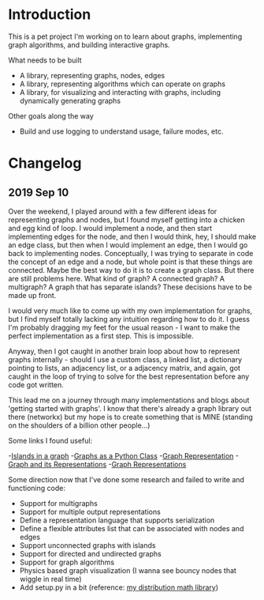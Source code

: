 # Introduction

This is a pet project I'm working on to learn about graphs, implementing graph
algorithms, and building interactive graphs.

What needs to be built

- A library, representing graphs, nodes, edges
- A library, representing algorithms which can operate on graphs
- A library, for visualizing and interacting with graphs, including dynamically
  generating graphs

Other goals along the way

- Build and use logging to understand usage, failure modes, etc.

# Changelog

## 2019 Sep 10

Over the weekend, I played around with a few different ideas for representing
graphs and nodes, but I found myself getting into a chicken and egg kind of
loop. I would implement a node, and then start implementing edges for the node,
and then I would think, hey, I should make an edge class, but then when I would
implement an edge, then I would go back to implementing nodes. Conceptually, I
was trying to separate in code the concept of an edge and a node, but whole
point is that these things are connected. Maybe the best way to do it is to
create a graph class. But there are still problems here. What kind of graph? A
connected graph? A multigraph? A graph that has separate islands? These
decisions have to be made up front.

I would very much like to come up with my own implementation for graphs, but I
find myself totally lacking any intuition regarding how to do it. I guess I'm
probably dragging my feet for the usual reason - I want to make the perfect
implementation as a first step. This is impossible.

Anyway, then I got caught in another brain loop about how to represent graphs
internally - should I use a custom class, a linked list, a dictionary pointing
to lists, an adjacency list, or a adjacency matrix, and again, got caught in the
loop of trying to solve for the best representation before any code got written.

This lead me on a journey through many implementations and blogs about 'getting
started with graphs'. I know that there's already a graph library out there
(networkx) but my hope is to create something that is MINE (standing on the
shoulders of a billion other people...)

Some links I found useful:

-[Islands in a graph](https://www.geeksforgeeks.org/islands-in-a-graph-using-bfs/)
-[Graphs as a Python Class](https://www.python-course.eu/graphs_python.php)
-[Graph Representation](https://algorithms.tutorialhorizon.com/graph-representation-adjacency-matrix-and-adjacency-list/)
-[Graph and its Representations](https://www.geeksforgeeks.org/graph-and-its-representations/)
-[Graph Representations](https://www.hackerearth.com/practice/algorithms/graphs/graph-representation/tutorial/)

Some direction now that I've done some research and failed to write and
functioning code:

- Support for multigraphs
- Support for multiple output representations
- Define a representation language that supports serialization
- Define a flexible attributes list that can be associated with nodes and edges
- Support unconnected graphs with islands
- Support for directed and undirected graphs
- Support for graph algorithms
- Physics based graph visualization (I wanna see bouncy nodes that wiggle in
  real time)
- Add setup.py in a bit (reference: [my distribution math library](https://github.com/Jollyhrothgar/distribution_math/tree/master/distribution_math))
